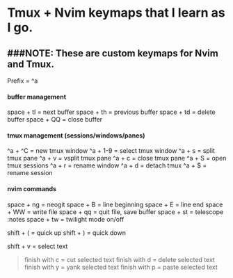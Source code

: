 # Tmux + Nvim keymaps that I learn as I go.


###NOTE: These are custom keymaps for Nvim and Tmux.
-------------------------------------------------
Prefix = ^a

#### buffer management
space + tl = next buffer
space + th = previous buffer
space + td = delete buffer
space + QQ = close buffer


#### tmux management (sessions/windows/panes)
^a + ^C = new tmux window
^a + 1-9 = select tmux window
^a + s = split tmux pane
^a + v = vsplit tmux pane
^a + c = close tmux pane
^a + S = open tmux sessions
^a + r = rename window
^a + d = detach tmux
^a + $ = rename session


#### nvim commands
space + ng = neogit
space + B = line beginning
space + E = line end
space + WW = write file
space + qq = quit file, save buffer
space + st = telescope :notes
space + tw = twilight mode on/off

shift + ( = quick up
shift + ) = quick down

shift + v = select text
> finish with c = cut selected text
> finish with d = delete selected text
> finish with y = yank selected text
> finish with p = paste selected text



